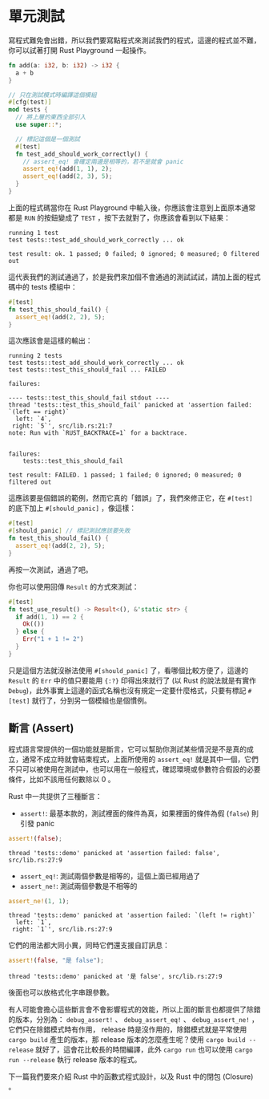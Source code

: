 單元測試
========

寫程式難免會出錯，所以我們要寫點程式來測試我們的程式，這邊的程式並不難，你可以試著打開 Rust Playground 一起操作。

```rust
fn add(a: i32, b: i32) -> i32 {
  a + b
}

// 只在測試模式時編譯這個模組
#[cfg(test)]
mod tests {
  // 將上層的東西全部引入
  use super::*;

  // 標記這個是一個測試
  #[test]
  fn test_add_should_work_correctly() {
    // assert_eq! 會確定兩邊是相等的，若不是就會 panic
    assert_eq!(add(1, 1), 2);
    assert_eq!(add(2, 3), 5);
  }
}
```

上面的程式碼當你在 Rust Playground 中輸入後，你應該會注意到上面原本通常都是 `RUN` 的按鈕變成了 `TEST` ，按下去就對了，你應該會看到以下結果：  

```plain
running 1 test
test tests::test_add_should_work_correctly ... ok

test result: ok. 1 passed; 0 failed; 0 ignored; 0 measured; 0 filtered out
```

這代表我們的測試通過了，於是我們來加個不會通過的測試試試，請加上面的程式碼中的 tests 模組中：  

```rust
#[test]
fn test_this_should_fail() {
  assert_eq!(add(2, 2), 5);
}
```

這次應該會是這樣的輸出：

```plain
running 2 tests
test tests::test_add_should_work_correctly ... ok
test tests::test_this_should_fail ... FAILED

failures:

---- tests::test_this_should_fail stdout ----
thread 'tests::test_this_should_fail' panicked at 'assertion failed: `(left == right)`
  left: `4`,
 right: `5`', src/lib.rs:21:7
note: Run with `RUST_BACKTRACE=1` for a backtrace.


failures:
    tests::test_this_should_fail

test result: FAILED. 1 passed; 1 failed; 0 ignored; 0 measured; 0 filtered out
```

這應該要是個錯誤的範例，然而它真的「錯誤」了，我們來修正它，在  `#[test]` 的底下加上 `#[should_panic]` ，像這樣：  

```rust
#[test]
#[should_panic] // 標記測試應該要失敗
fn test_this_should_fail() {
  assert_eq!(add(2, 2), 5);
}
```

再按一次測試，通過了吧。

你也可以使用回傳 `Result` 的方式來測試：

```rust
#[test]
fn test_use_result() -> Result<(), &'static str> {
  if add(1, 1) == 2 {
    Ok(())
  } else {
    Err("1 + 1 != 2")
  }
}
```

只是這個方法就沒辦法使用 `#[should_panic]` 了，看哪個比較方便了，這邊的 `Result` 的 `Err` 中的值只要能用 `{:?}` 印得出來就行了 (以 Rust 的說法就是有實作 `Debug`)，此外事實上這邊的函式名稱也沒有規定一定要什麼格式，只要有標記 `#[test]` 就行了，分到另一個模組也是個慣例。

斷言 (Assert)
-------------

程式語言常提供的一個功能就是斷言，它可以幫助你測試某些情況是不是真的成立，通常不成立時就會結束程式，上面所使用的 `assert_eq!` 就是其中一個，它們不只可以被使用在測試中，也可以用在一般程式，確認環境或參數符合假設的必要條件，比如不該用任何數除以 0 。

Rust 中一共提供了三種斷言：

- `assert!`: 最基本款的，測試裡面的條件為真，如果裡面的條件為假 (`false`) 則引發 panic

```rust
assert!(false);
```

```plain
thread 'tests::demo' panicked at 'assertion failed: false', src/lib.rs:27:9
```

- `assert_eq!`: 測試兩個參數是相等的，這個上面已經用過了
- `assert_ne!`: 測試兩個參數是不相等的

```rust
assert_ne!(1, 1);
```

```plain
thread 'tests::demo' panicked at 'assertion failed: `(left != right)`
  left: `1`,
 right: `1`', src/lib.rs:27:9
```

它們的用法都大同小異，同時它們還支援自訂訊息：

```rust
assert!(false, "是 false");
```

```plain
thread 'tests::demo' panicked at '是 false', src/lib.rs:27:9
```

後面也可以放格式化字串跟參數。

有人可能會擔心這些斷言會不會影響程式的效能，所以上面的斷言也都提供了除錯的版本，分別為： `debug_assert!` 、 `debug_assert_eq!` 、 `debug_assert_ne!` ，它們只在除錯模式時有作用， release 時是沒作用的，除錯模式就是平常使用 `cargo build` 產生的版本，那 release 版本的怎麼產生呢？使用 `cargo build --release` 就好了，這會花比較長的時間編譯，此外 `cargo run` 也可以使用 `cargo run --release` 執行 release 版本的程式。

下一篇我們要來介紹 Rust 中的函數式程式設計，以及 Rust 中的閉包 (Closure) 。
